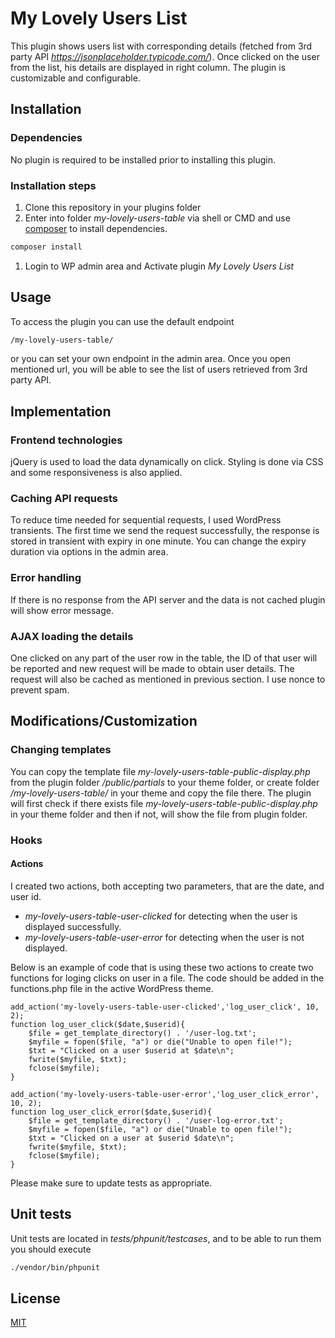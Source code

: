 # My Lovely Users List #

This plugin shows users list with corresponding details (fetched from 3rd party API *https://jsonplaceholder.typicode.com/*). Once clicked on the user from the list, his details are displayed in right column. The plugin is customizable and configurable.

## Installation

### Dependencies

No plugin is required to be installed prior to installing this plugin.

### Installation steps

1. Clone this repository in your plugins folder
2. Enter into folder *my-lovely-users-table* via shell or CMD and use [composer](https://getcomposer.org/) to install dependencies.

```bash
composer install
```
1. Login to WP admin area and Activate plugin *My Lovely Users List* 

## Usage

To access the plugin you can use the default endpoint 

```bash
/my-lovely-users-table/
```
or you can set your own endpoint in the admin area. Once you open mentioned url, you will be able to see the list of users retrieved from 3rd party API.

## Implementation

### Frontend technologies

jQuery is used to load the data dynamically on click. Styling is done via CSS and some responsiveness is also applied.

### Caching API requests

To reduce time needed for sequential requests, I used WordPress transients. The first time we send the request successfully, the response is stored in transient with expiry in one minute. You can change the expiry duration via options in the admin area.

### Error handling

If there is no response from the API server and the data is not cached plugin will show error message.

### AJAX loading the details

One clicked on any part of the user row in the table, the ID of that user will be reported and new request will be made to obtain user details. The request will also be cached as mentioned in previous section. I use nonce to prevent spam.

## Modifications/Customization

### Changing templates

You can copy the template file *my-lovely-users-table-public-display.php* from the plugin folder */public/partials* to your theme folder, or create folder */my-lovely-users-table/* in your theme and copy the file there. The plugin will first check if there exists file *my-lovely-users-table-public-display.php* in your theme folder and then if not, will show the file from plugin folder.

### Hooks

#### Actions

I created two actions, both accepting two parameters, that are the date, and user id.

- *my-lovely-users-table-user-clicked* for detecting when the user is displayed successfully.
- *my-lovely-users-table-user-error* for detecting when the user is not displayed.

Below is an example of code that is using these two actions to create two functions for loging clicks on user in a file. The code should be added in the functions.php file in the active WordPress theme.

    add_action('my-lovely-users-table-user-clicked','log_user_click', 10, 2);
    function log_user_click($date,$userid){
        $file = get_template_directory() . '/user-log.txt'; 
        $myfile = fopen($file, "a") or die("Unable to open file!");
        $txt = "Clicked on a user $userid at $date\n";
        fwrite($myfile, $txt);
        fclose($myfile);
    }

    add_action('my-lovely-users-table-user-error','log_user_click_error', 10, 2);
    function log_user_click_error($date,$userid){
        $file = get_template_directory() . '/user-log-error.txt'; 
        $myfile = fopen($file, "a") or die("Unable to open file!");
        $txt = "Clicked on a user at $userid $date\n";
        fwrite($myfile, $txt);
        fclose($myfile);
    }

Please make sure to update tests as appropriate.

## Unit tests

Unit tests are located in *tests/phpunit/testcases*, and to be able to run them you should execute

```bash
./vendor/bin/phpunit
```

## License
[MIT](https://choosealicense.com/licenses/mit/)